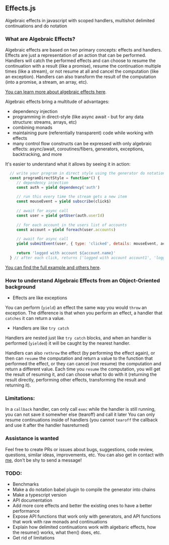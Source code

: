 ## Effects.js
Algebraic effects in javascript with scoped handlers, multishot delimited continuations and do notation

### What are Algebraic Effects?
Algebraic effects are based on two primary concepts: effects and handlers. Effects are just a representation of an action that can be performed. Handlers will catch the performed effects and can choose to resume the continuation with a result (like a promise), resume the continuation multiple times (like a stream), or not resume at all and cancel the computation (like an exception). Handlers can also transform the result of the computation (into a promise, a stream, an array, etc). 

<a href="https://github.com/nythrox/effects.js/blob/master/Algebraic-Effects.md">You can learn more about algebraic effects here</a>. 

Algebraic effects bring a multitude of advantages: 
- dependency injection
- programming in direct-style (like async await - but for any data structure: streams, arrays, etc)
- combining monads
- maintaining pure (referentially transparent) code while working with effects
- many control flow constructs can be expressed with only algebraic effects: async/await, coroutines/fibers, generators, exceptions, backtracking, and more

It's easier to understand what it allows by seeing it in action:

```javascript
  // write your program in direct style using the generator do notation
  const programDirectStyle = function*() {
     // dependency injection
     const auth = yield dependency('auth') 
     
     // run this every time the stream gets a new item
     const mouseEvent = yield subscribe(click$)
     
     // await for async call
     const user = yield getUser(auth.userId) 
     
     // for each account in the users list of accounts
     const account = yield foreach(user.accounts) 
     
     // await for async call
     yield submitEvent(user, { type: 'clicked', details: mouseEvent, account }) 
     
     return 'logged with account ${account.name}'
  } // after each click, returns ['logged with account account1', 'logged with account account2', ...] 
```

 <a href="https://github.com/nythrox/effects.js/blob/master/Examples.md">You can find the full example and others here</a>.


### How to understand Algebraic Effects from an Object-Oriented background
- Effects are like exceptions

You can perform (`yield`) an effect the same way you would `throw` an exception. The difference is that when you perform an effect, a handler that `catches` it can return a value.

- Handlers are like `try catch`

Handlers are nested just like `try catch` blocks, and when an handler is performed (`yielded`) it will be caught by the nearest handler. 

Handlers can also `rethrow` the effect (by performing the effect again), or then can `resume` the computation and return a value to the function that performed the effect, or they can cancel (not resume) the computation and return a different value. Each time you `resume` the computation, you will get the result of resuming it, and can choose what to do with it (returning the result directly, performing other effects, transforming the result and returning it).

### Limitations:
In a `callback` handler, can only call `exec` while the handler is still running, you can not save it somewher else (tearoff) and call it later
You can only resume continuations inside of handlers (you cannot `tearoff` the callback and use it after the handler hasreturned)

### Assistance is wanted
Feel free to create PRs or issues about bugs, suggestions, code review, questions, similar ideas, improvements, etc. You can also get in contact with <a href="https://github.com/nythrox"> me</a>, don't be shy to send a message!
   
### TODO:
- Benchmarks
- Make a do notation babel plugin to compile the generator into chains
- Make a typescript version
- API documentation
- Add more core effects and better the existing ones to have a better performance
- Expose API functions that work only with generators, and API functions that work with raw monads and continuations
- Explain how delimited continuations work with algebaric effects, how the resume() works, what then() does, etc.
- Get rid of limitations